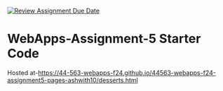 [![Review Assignment Due Date](https://classroom.github.com/assets/deadline-readme-button-22041afd0340ce965d47ae6ef1cefeee28c7c493a6346c4f15d667ab976d596c.svg)](https://classroom.github.com/a/Fgj5xuSQ)
# WebApps-Assignment-5 Starter Code
Hosted at-https://44-563-webapps-f24.github.io/44563-webapps-f24-assignment5-pages-ashwith10/desserts.html
